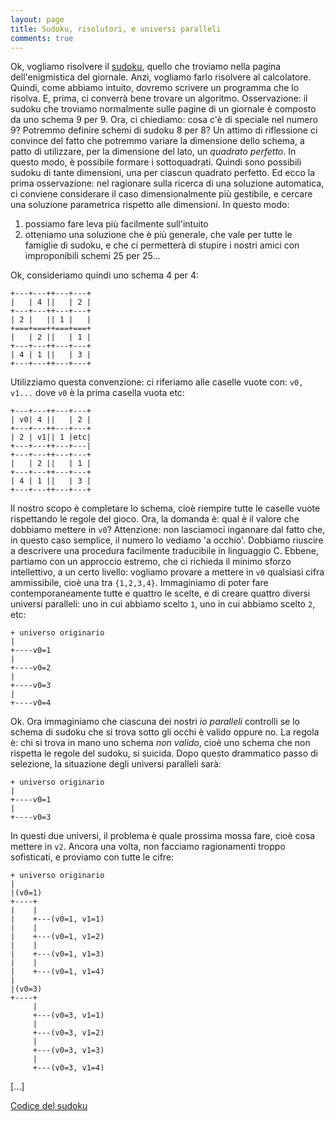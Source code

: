 ```yaml
---
layout: page
title: Sudoku, risolutori, e universi paralleli
comments: true
---
```


Ok, vogliamo risolvere il [sudoku](http://it.wikipedia.org/wiki/Sudoku), quello che troviamo nella pagina dell'enigmistica del giornale. Anzi, vogliamo farlo risolvere al calcolatore. Quindi, come abbiamo intuito, dovremo scrivere un programma che lo risolva. E, prima, ci converrà bene trovare un algoritmo.
Osservazione: il sudoku che troviamo normalmente sulle pagine di un giornale è composto da uno schema 9 per 9. Ora, ci chiediamo: cosa c'è di speciale nel numero 9? Potremmo definire schemi di sudoku 8 per 8? Un attimo di riflessione ci convince del fatto che potremmo variare la dimensione dello schema, a patto di utilizzare, per la dimensione del lato, un _quadrato perfetto_. In questo modo, è possibile formare i sottoquadrati. Quindi sono possibili sudoku di tante dimensioni, una per ciascun quadrato perfetto. Ed ecco la prima osservazione: nel ragionare sulla ricerca di una soluzione automatica, ci conviene considerare il caso dimensionalmente più gestibile, e cercare una soluzione parametrica rispetto alle dimensioni. In questo modo:
1. possiamo fare leva più facilmente sull'intuito
2. otteniamo una soluzione che è più generale, che vale per tutte le famiglie di sudoku, e che ci permetterà di stupire i nostri amici con improponibili schemi 25 per 25...

Ok, consideriamo quindi uno schema 4 per 4:

    +---+---++---+---+
    |   | 4 ||   | 2 |
    +---+---++---+---+
    | 2 |   || 1 |   |
    +===+===++===+===+
    |   | 2 ||   | 1 |
    +---+---++---+---+
    | 4 | 1 ||   | 3 |
    +---+---++---+---+

Utilizziamo questa convenzione: ci riferiamo alle caselle vuote con: `v0, v1...` dove `v0` è la prima casella vuota etc:


    +---+---++---+---+
    | v0| 4 ||   | 2 |
    +---+---++---+---+
    | 2 | v1|| 1 |etc|
    +---+---++---+---|
    +---+---++---+---+
    |   | 2 ||   | 1 |
    +---+---++---+---+
    | 4 | 1 ||   | 3 |
    +---+---++---+---+

Il nostro scopo è completare lo schema, cioè riempire tutte le caselle vuote rispettando le regole del gioco.
Ora, la domanda è: qual è il valore che dobbiamo mettere in `v0`? Attenzione: non lasciamoci ingannare dal fatto che, in questo caso semplice, il numero lo vediamo 'a occhio'. Dobbiamo riuscire a descrivere una procedura facilmente traducibile in linguaggio C.
Ebbene, partiamo con un approccio estremo, che ci richieda il minimo sforzo intellettivo, a un certo livello: vogliamo provare a mettere in `v0` qualsiasi cifra ammissibile, cioè una tra `{1,2,3,4}`. Immaginiamo di poter fare contemporaneamente tutte e quattro le scelte, e di creare quattro diversi universi paralleli: uno in cui abbiamo scelto `1`, uno in cui abbiamo scelto `2`, etc:

    + universo originario
    |
    +----v0=1
    |
    +----v0=2
    |
    +----v0=3
    |
    +----v0=4

Ok. Ora immaginiamo che ciascuna dei nostri _io paralleli_ controlli se lo schema di sudoku che si trova sotto gli occhi è valido oppure no. La regola è: chi si trova in mano uno schema _non valido_, cioè uno schema che non rispetta le regole del sudoku, si suicida. Dopo questo drammatico passo di selezione, la situazione degli universi paralleli sarà:


    + universo originario
    |
    +----v0=1
    |
    +----v0=3

In questi due universi, il problema è quale prossima mossa fare, cioè cosa mettere in `v2`. Ancora una volta, non facciamo ragionamenti troppo sofisticati, e proviamo con tutte le cifre:


    + universo originario
    |
    |(v0=1)
    +----+
    |    |
    |    +---(v0=1, v1=1)
    |    |
    |    +---(v0=1, v1=2)
    |    |
    |    +---(v0=1, v1=3)
    |    |
    |    +---(v0=1, v1=4)
    |
    |(v0=3)    
    +----+
         |
         +---(v0=3, v1=1)
         |
         +---(v0=3, v1=2)
         |
         +---(v0=3, v1=3)
         |
         +---(v0=3, v1=4)
    
[...]

[Codice del sudoku](sudoku_in_classe.c)
